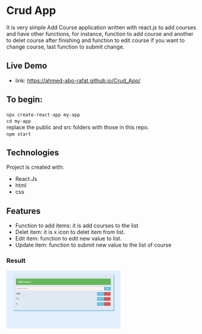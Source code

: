 # Crud App

It is very simple Add Course application written with react.js to add courses and have other functions, for instance, function to add course and another to delet course after finishing and function to edit course if you want to change course, last function to submit change.

## Live Demo
 - link: https://ahmed-abo-rafat.github.io/Crud_App/

## To begin:
``npx create-react-app my-app``<br>
``cd my-app``<br>
replace the public and src folders with those in this repo.<br>
``npm start``

## Technologies
Project is created with:
  - React.Js
  - html
  - css

## Features
  - Function to add items: it is add courses to the list
  - Delet item: it is x icon to delet item from list.
  - Edit item: function to edit new value to list.
  - Update item: function to submit new value to the list of course

### Result

<img
  src="./Crud_App.png"
  alt="Todo List"
  title="Todo"
  style="display: inline-block; margin: 0 auto; max-width: 300px">

